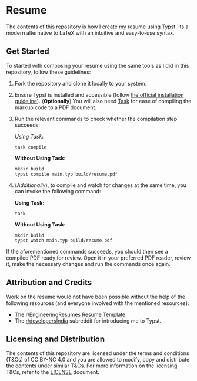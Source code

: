 # Resume

The contents of this repository is how I create my resume using
[Typst](https://typst.app). Its a modern alternative to LaTeX with an intuitive
and easy-to-use syntax.

## Get Started

To started with composing your resume using the same tools as I did in this
repository, follow these guidelines:

1. Fork the repository and clone it locally to your system.
2. Ensure Typst is installed and accessible (follow
   [the official installation guideline](https://github.com/typst/typst?tab=readme-ov-file#installation)).
   (**Optionally**) You will also need [Task](https://taskfile.dev) for ease of
   compiling the markup code to a PDF document.
3. Run the relevant commands to check whether the compilation step succeeds:

   _Using Task_:

   ```console
   task compile
   ```

   **Without Using Task**:

   ```console
   mkdir build
   typst compile main.typ build/resume.pdf
   ```

4. (_Additionally_), to compile and watch for changes at the same time, you can
   invoke the following command:

   **Using Task**:

   ```console
   task
   ```

   **Without Using Task**:

   ```console
   mkdir build
   typst watch main.typ build/resume.pdf
   ```

If the aforementioned commands succeeds, you should then see a compiled PDF
ready for review. Open it in your preferred PDF reader, review it, make the
necessary changes and run the commands once again.

## Attribution and Credits

Work on the resume would not have been possible without the help of the
following resources (and everyone involved with the mentioned resources):

- The
  [r/EngineeringResumes Resume Template](https://docs.google.com/document/d/1MBvhATv8y-ESORopRoLSZ3f3HjkM_Qa_f8fIHAEqgnI)
- The [r/developersIndia](https://www.reddit.com/r/developersIndia) subreddit
  for introducing me to Typst.

## Licensing and Distribution

The contents of this repository are licensed under the terms and conditions
(T&Cs) of CC BY-NC 4.0 and you are allowed to modify, copy and distribute the
contents under similar T&Cs. For more information on the licensing T&Cs, refer
to the [LICENSE](./LICENSE) document.
